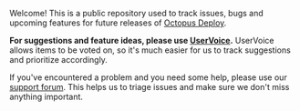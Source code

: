 Welcome! This is a public repository used to track issues, bugs and upcoming features for future releases of [Octopus Deploy](http://octopusdeploy.com). 

**For suggestions and feature ideas, please use [UserVoice](http://octopusdeploy.uservoice.com).** UserVoice allows items to be voted on, so it's much easier for us to track suggestions and prioritize accordingly. 

If you've encountered a problem and you need some help, please use our [support forum](http://help.octopusdeploy.com). This helps us to triage issues and make sure we don't miss anything important.
